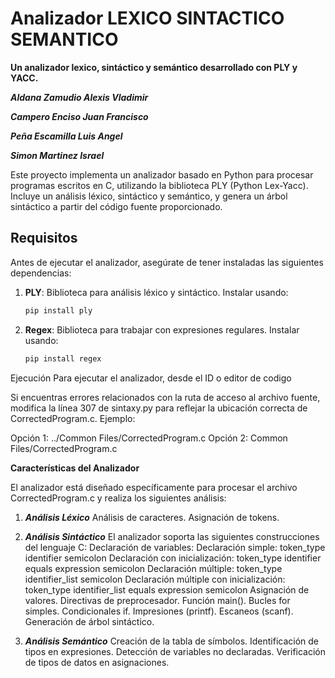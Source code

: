 # Analizador LEXICO SINTACTICO SEMANTICO 
**Un analizador lexico, sintáctico y semántico desarrollado con PLY y YACC.**

***Aldana Zamudio Alexis Vladimir***

***Campero Enciso Juan Francisco***

***Peña Escamilla Luis Angel***

***Simon Martinez Israel***

Este proyecto implementa un analizador basado en Python para procesar programas escritos en C, utilizando la biblioteca PLY (Python Lex-Yacc). Incluye un análisis léxico, sintáctico y semántico, y genera un árbol sintáctico a partir del código fuente proporcionado.

## Requisitos
Antes de ejecutar el analizador, asegúrate de tener instaladas las siguientes dependencias:

1. **PLY**: Biblioteca para análisis léxico y sintáctico.
   	Instalar usando:
	```bash
 	pip install ply
2. **Regex**: Biblioteca para trabajar con expresiones regulares.
	Instalar usando:
	```bash
 	pip install regex 
Ejecución
Para ejecutar el analizador, desde el ID o editor de codigo

Si encuentras errores relacionados con la ruta de acceso al archivo fuente, modifica la línea 307 de sintaxy.py para reflejar la ubicación correcta de CorrectedProgram.c. Ejemplo:

Opción 1: ../Common Files/CorrectedProgram.c
Opción 2: Common Files/CorrectedProgram.c

**Características del Analizador**

El analizador está diseñado específicamente para procesar el archivo CorrectedProgram.c y realiza los siguientes análisis:

1. ***Análisis Léxico***
Análisis de caracteres.
Asignación de tokens.

2. ***Análisis Sintáctico***
El analizador soporta las siguientes construcciones del lenguaje C:
	Declaración de variables:
		Declaración simple:
			token_type identifier semicolon
		Declaración con inicialización:
			token_type identifier equals expression semicolon
		Declaración múltiple:
			token_type identifier_list semicolon
		Declaración múltiple con inicialización:
			token_type identifier_list equals expression semicolon
	Asignación de valores.
	Directivas de preprocesador.
	Función main().
	Bucles for simples.
	Condicionales if.
	Impresiones (printf).
	Escaneos (scanf).
	Generación de árbol sintáctico.
3. ***Análisis Semántico***
	Creación de la tabla de símbolos.
	Identificación de tipos en expresiones.
	Detección de variables no declaradas.
	Verificación de tipos de datos en asignaciones.

	
		



